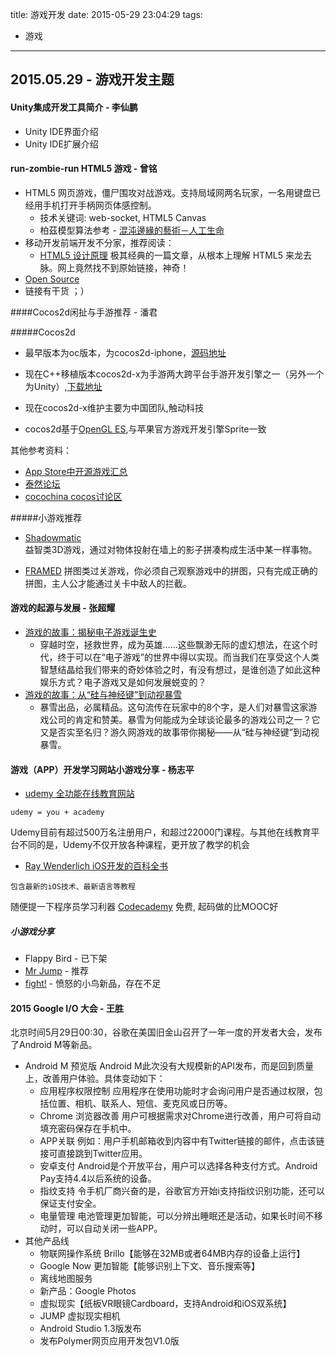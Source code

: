 title: 游戏开发
date: 2015-05-29 23:04:29
tags:
- 游戏
---

## 2015.05.29 - 游戏开发主题

#### Unity集成开发工具简介 - 李仙鹏

- Unity IDE界面介绍
- Unity IDE扩展介绍


#### run-zombie-run HTML5 游戏 - 曾铭

- HTML5 网页游戏，僵尸围攻对战游戏。支持局域网两名玩家，一名用键盘已经用手机打开手柄网页体感控制。
	- 技术关键词: web-socket, HTML5 Canvas
	- 柏茲模型算法参考 - [混沌邊緣的藝術－人工生命](http://redbug0314.blogspot.com/2009/06/blog-post.html)
- 移动开发前端开发不分家，推荐阅读：
	- [HTML5 设计原理](http://developer.51cto.com/art/201103/247880_all.htm) 极其经典的一篇文章，从根本上理解 HTML5 来龙去脉。网上竟然找不到原始链接，神奇！
- [Open Source](https://github.com/mithvv/run-zombie-run)
- 链接有干货 ；）



####Cocos2d闲扯与手游推荐 - 潘君

#####Cocos2d  
	
- 最早版本为oc版本，为cocos2d-iphone，[源码地址](https://code.google.com/p/cocos2d-iphone/)  
	
- 现在C++移植版本cocos2d-x为手游两大跨平台手游开发引擎之一（另外一个为Unity）,[下载地址](http://www.cocos2d-x.org/)

- 现在cocos2d-x维护主要为中国团队,触动科技

- cocos2d基于[OpenGL ES](https://www.khronos.org/opengles/),与苹果官方游戏开发引擎Sprite一致

其他参考资料：    

* [App Store中开源游戏汇总](http://www.cnblogs.com/lingzhao/p/4165335.html)
* [泰然论坛](https://www.khronos.org/opengles/)
* [cocochina cocos讨论区](http://www.cocoachina.com/bbs/thread.php?fid=48)


#####小游戏推荐

- [Shadowmatic](https://itunes.apple.com/us/app/shadowmatic/id775888026?mt=8)  
	益智类3D游戏，通过对物体投射在墙上的影子拼凑构成生活中某一样事物。
	
- [FRAMED](https://itunes.apple.com/us/app/framed/id886565180?mt=8)
	拼图类过关游戏，你必须自己观察游戏中的拼图，只有完成正确的拼图，主人公才能通过关卡中敌人的拦截。


#### 游戏的起源与发展 - 张超耀
- [游戏的故事：揭秘电子游戏诞生史](http://www.tudou.com/programs/view/cqT8Z-nZvn8/?from=timeline&isappinstalled=0)
	- 穿越时空，拯救世界，成为英雄……这些飘渺无际的虚幻想法，在这个时代，终于可以在“电子游戏”的世界中得以实现。而当我们在享受这个人类智慧结晶给我们带来的奇妙体验之时，有没有想过，是谁创造了如此这种娱乐方式？电子游戏又是如何发展蜕变的？ 
- [游戏的故事：从“硅与神经键”到动视暴雪](http://www.tudou.com/programs/view/cpwCix2sI48/?from=timeline&isappinstalled=0)
	- 暴雪出品，必属精品。这句流传在玩家中的8个字，是人们对暴雪这家游戏公司的肯定和赞美。暴雪为何能成为全球谈论最多的游戏公司之一？它又是否实至名归？游久网游戏的故事带你揭秘——从“硅与神经键”到动视暴雪。

#### 游戏（APP）开发学习网站小游戏分享 - 杨志平
- [udemy 全功能在线教育网站](https://www.udemy.com)

 `udemy = you + academy`
 
 Udemy目前有超过500万名注册用户，和超过22000门课程。与其他在线教育平台不同的是，Udemy不仅开放各种课程，更开放了教学的机会

- [Ray Wenderlich iOS开发的百科全书](http://www.raywenderlich.com)

`包含最新的iOS技术、最新语言等教程`

随便提一下程序员学习利器 [Codecademy](http://www.codecademy.com) 免费, 起码做的比MOOC好


##### 小游戏分享
- Flappy Bird - 已下架
- [Mr Jump](https://itunes.apple.com/cn/app/mr-jump/id955157084?mt=8&ign-mpt=uo%3D4) - 推荐
- [fight!](https://itunes.apple.com/th/app/angry-birds-fight!/id933958078?mt=8) - 愤怒的小鸟新品，存在不足


#### 2015 Google I/O 大会 - 王胜
北京时间5月29日00:30，谷歌在美国旧金山召开了一年一度的开发者大会，发布了Android M等新品。
- Android M 预览版
Android M此次没有大规模新的API发布，而是回到质量上，改善用户体验。具体变动如下：
  - 应用程序权限控制
    应用程序在使用功能时才会询问用户是否通过权限，包括位置、相机、联系人、短信、麦克风或日历等。
  - Chrome 浏览器改善
    用户可根据需求对Chrome进行改善，用户可将自动填充密码保存在手机中。
  - APP关联
    例如：用户手机邮箱收到内容中有Twitter链接的邮件，点击该链接可直接跳到Twitter应用。
  - 安卓支付
    Android是个开放平台，用户可以选择各种支付方式。Android Pay支持4.4以后系统的设备。
  - 指纹支持
    令手机厂商兴奋的是，谷歌官方开始i支持指纹识别功能，还可以保证支付安全。
  - 电量管理
    电池管理更加智能，可以分辨出睡眠还是活动，如果长时间不移动时，可以自动关闭一些APP。
- 其他产品线
  - 物联网操作系统 Brillo【能够在32MB或者64MB内存的设备上运行】
  - Google Now 更加智能【能够识别上下文、音乐搜索等】
  - 离线地图服务
  - 新产品：Google Photos
  - 虚拟现实【纸板VR眼镜Cardboard，支持Android和iOS双系统】
  - JUMP 虚拟现实相机
  - Android Studio 1.3版发布
  - 发布Polymer网页应用开发包V1.0版



